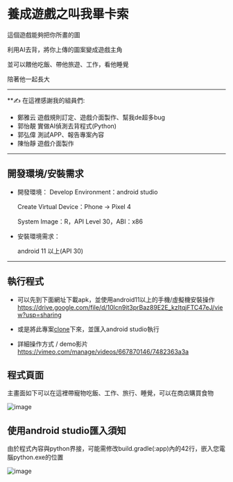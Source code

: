 # 養成遊戲之叫我畢卡索

這個遊戲能夠把你所畫的圖

利用AI去背，將你上傳的圖案變成遊戲主角

並可以餵他吃飯、帶他旅遊、工作，看他睡覺

陪著他一起長大

---
**✍ 在這裡感謝我的組員們:

* 鄭雅云 遊戲規則訂定、遊戲介面製作、幫我de超多bug
* 郭怡靚 實做AI偵測去背程式(Python)
* 郭弘偉 測試APP、報告專案內容
* 陳怡靜 遊戲介面製作

---
## 開發環境/安裝需求

* 開發環境：
  Develop Environment：android studio
  
  Create Virtual Device：Phone -> Pixel 4
  
  System Image：R，API Level 30，ABI：x86

* 安裝環境需求：

  android 11 以上(API 30)
  
---

## 執行程式
* 可以先到下面網址下載apk，並使用android11以上的手機/虛擬機安裝操作
  https://drive.google.com/file/d/10lcn9it3prBaz89E2E_kzItqjFTC47eJ/view?usp=sharing
  
* 或是將此專案[clone](https://github.com/imbianyunren/Picasso/archive/refs/heads/main.zip)下來，並匯入android studio執行

* 詳細操作方式 / demo影片
  https://vimeo.com/manage/videos/667870146/7482363a3a

## 程式頁面
  主畫面如下可以在這裡帶寵物吃飯、工作、旅行、睡覺，可以在商店購買食物
  
![image](https://user-images.githubusercontent.com/60705979/150189220-69115e16-46ea-48b4-98db-9490ce44defb.png)


## 使用android studio匯入須知

由於程式內容與python界接，可能需修改build.gradle(:app)內的42行，嵌入您電腦python.exe的位置

![image](https://user-images.githubusercontent.com/60705979/149674692-355a50d8-5253-4ff5-ab87-037c56a6dcd9.png)


